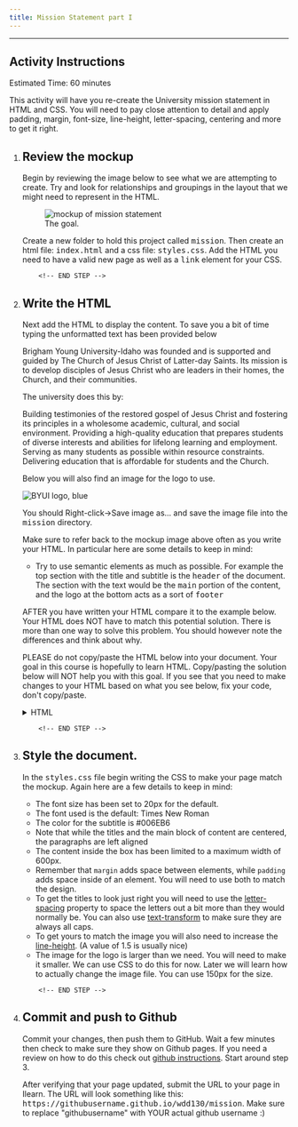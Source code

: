 ```yaml
---
title: Mission Statement part I
---
```


---

<h2>Activity&nbsp;Instructions</h2>
<p>Estimated Time: 60 minutes</p>
<p>
	This activity will have you re-create the University mission statement
	in HTML and CSS. You will need to pay close attention to detail and
	apply padding, margin, font-size, line-height, letter-spacing,
	centering and more to get it right.
</p>

<div class="bigSteps">
<ol >
<li>
<!-- START STEP -->
<h2>Review the mockup</h2>
<p>
			Begin by reviewing the image below to see what we are attempting
			to create. Try and look for relationships and groupings in the
			layout that we might need to represent in the HTML.
		</p>
<div class="fig-block">
			<figure>
				<img
					src="/assets/images/mission-statement-mockup.png"
					alt="mockup of mission statement"
				/>
				<figcaption>The goal.</figcaption>
			</figure>
		</div>
<p>
			Create a new folder to hold this project called
			<kbd>mission</kbd>. Then create an html file:
			<kbd>index.html</kbd> and a css file: <kbd>styles.css</kbd>. Add
			the HTML you need to have a valid new page as well as a
			<kbd>link</kbd> element for your CSS.
		</p>

		<!-- END STEP -->
</li>
<li>
<!-- START STEP -->
<h2>Write the HTML</h2>
<p>
			Next add the HTML to display the content. To save you a bit of
			time typing the unformatted text has been provided below
		</p>
<div class="callout">
			<p>
				Brigham Young University-Idaho was founded and is supported and
				guided by The Church of Jesus Christ of Latter-day Saints. Its
				mission is to develop disciples of Jesus Christ who are leaders
				in their homes, the Church, and their communities.
			</p>
			<p>The university does this by:</p>
			<p>
				Building testimonies of the restored gospel of Jesus Christ and
				fostering its principles in a wholesome academic, cultural, and
				social environment. Providing a high-quality education that
				prepares students of diverse interests and abilities for
				lifelong learning and employment. Serving as many students as
				possible within resource constraints. Delivering education that
				is affordable for students and the Church.
			</p>
		</div>
<p>Below you will also find an image for the logo to use.</p>
<img src="/assets/images/byui-logo_blue.webp" alt="BYUI logo, blue" />
<p>
			You should Right-click->Save image as... and save the image file
			into the <kbd>mission</kbd> directory.
		</p>
<p>
			Make sure to refer back to the mockup image above often as you
			write your HTML. In particular here are some details to keep in
			mind:
		</p>
<ul>
			<li>
				Try to use semantic elements as much as possible. For example
				the top section with the title and subtitle is the
				<kbd>header</kbd> of the document. The section with the text
				would be the <kbd>main</kbd> portion of the content, and the
				logo at the bottom acts as a sort of <kbd>footer</kbd>
			</li>
		</ul>
<p>
			AFTER you have written your HTML compare it to the example below.
			Your HTML does NOT have to match this potential solution. There is
			more than one way to solve this problem. You should however note
			the differences and think about why.
		</p>
<p>
			PLEASE do not copy/paste the HTML below into your document. Your
			goal in this course is hopefully to learn HTML. Copy/pasting the
			solution below will NOT help you with this goal. If you see that
			you need to make changes to your HTML based on what you see below,
			fix your code, don't copy/paste.
		</p>
<details>
			<summary>HTML</summary>

```html
<!DOCTYPE html>
<html lang="en">
	<head>
		<meta charset="UTF-8" />
		<title>BYUI Mission Statement</title>
		<link rel="stylesheet" href="mission.css" />
	</head>
	<body>
		<div class="content">
			<header class="title">
				<h1>Mission Statement</h1>
				<h2>Brigham Young University-Idaho</h2>
			</header>
			<main>
				<p>
					Brigham Young University-Idaho was founded and is supported and guided
					by The Church of Jesus Christ of Latter-day Saints. Its mission is to
					develop disciples of Jesus Christ who are leaders in their homes, the
					Church, and their communities.
				</p>
				<p><em>The university does this by:</em></p>
				<ol class="does-list">
					<li>
						Building testimonies of the restored gospel of Jesus Christ and
						fostering its principles in a wholesome academic, cultural, and
						social environment.
					</li>
					<li>
						Providing a high-quality education that prepares students of diverse
						interests and abilities for lifelong learning and employment.
					</li>
					<li>
						Serving as many students as possible within resource constraints.
					</li>
					<li>
						Delivering education that is affordable for students and the Church.
					</li>
				</ol>
			</main>
			<footer>
				<img src="logo.webp" alt="BYUI logo" class="logo" />
			</footer>
		</div>
	</body>
</html>
```

<p>
				You may be wondering about the
				<code>&lt;div class="content"&gt;</code> element that I placed
				everything in. This is a fairly common practice, but not always
				necessary. In this case it was used so that some margin could be
				added around the outside of the bordered box to move it away
				from the top of the browser window. See below:
			</p>
<img
				src="/assets/images/mission-statement-content-box.png"
				alt="example of a content box"
			/>
</details>

		<!-- END STEP -->
</li>
<li>
		<!-- START STEP -->
		<h2>Style the document.</h2>
<p>
			In the <kbd>styles.css</kbd> file begin writing the CSS to make
			your page match the mockup. Again here are a few details to keep
			in mind:
		</p>
<ul>
			<li>The font size has been set to 20px for the default.</li>
			<li>The font used is the default: Times New Roman</li>
			<li>The color for the subtitle is #006EB6</li>
			<li>
				Note that while the titles and the main block of content are
				centered, the paragraphs are left aligned
			</li>
			<li>
				The content inside the box has been limited to a maximum width
				of 600px.
			</li>
			<li>
				Remember that <code>margin</code> adds space between elements,
				while <code>padding</code> adds space inside of an element. You
				will need to use both to match the design.
			</li>
			<li>
				To get the titles to look just right you will need to use the
				<a
					href="https://developer.mozilla.org/en-US/docs/Web/CSS/letter-spacing"
					>letter-spacing</a
				>
				property to space the letters out a bit more than they would
				normally be. You can also use
				<a
					href="https://developer.mozilla.org/en-US/docs/Web/CSS/text-transform"
					>text-transform</a
				>
				to make sure they are always all caps.
			</li>
			<li>
				To get yours to match the image you will also need to increase
				the
				<a
					href="https://developer.mozilla.org/en-US/docs/Web/CSS/line-height"
					>line-height</a
				>. (A value of 1.5 is usually nice)
			</li>
			<li>
				The image for the logo is larger than we need. You will need to
				make it smaller. We can use CSS to do this for now. Later we
				will learn how to actually change the image file. You can use
				150px for the size.
			</li>
		</ul>

		<!-- END STEP -->
</li>

<li>
<!-- START STEP -->
<h2>Commit and push to Github</h2>
<p>
			Commit your changes, then push them to GitHub. Wait a few minutes
			then check to make sure they show on Github pages. If you need a
			review on how to do this check out
			<a
				href="https://byui-cit.github.io/learning-modules/modules/general/hosting-git-gihub/ponder2/"
				>github instructions</a
			>. Start around step 3.
		</p>
<p>
			After verifying that your page updated, submit the URL to your
			page in Ilearn. The URL will look something like this:
			<kbd>https://githubusername.github.io/wdd130/mission</kbd>. Make
			sure to replace "githubusername" with YOUR actual github username
			:)
		</p>
<!-- END STEP -->
</li>
</ol>
</div>